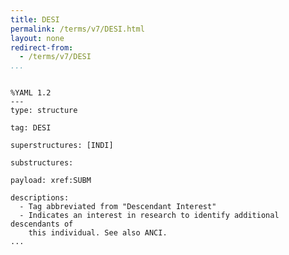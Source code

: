 ```yaml
---
title: DESI
permalink: /terms/v7/DESI.html
layout: none
redirect-from:
  - /terms/v7/DESI
...
```


```

%YAML 1.2
---
type: structure

tag: DESI

superstructures: [INDI]

substructures:

payload: xref:SUBM

descriptions:
  - Tag abbreviated from "Descendant Interest"
  - Indicates an interest in research to identify additional descendants of
    this individual. See also ANCI.
...

```